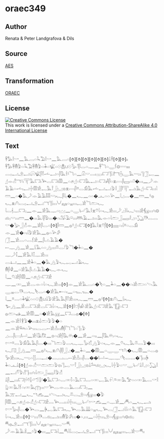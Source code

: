 # oraec349

## Author

Renata & Peter Landgrafova & Dils

## Source

[AES](https://github.com/simondschweitzer/aes)

## Transformation

[ORAEC](https://oraec.github.io/)

## License

<a rel="license" href="http://creativecommons.org/licenses/by-sa/4.0/"><img alt="Creative Commons License" style="border-width:0" src="https://i.creativecommons.org/l/by-sa/4.0/88x31.png" /></a><br />This work is licensed under a <a rel="license" href="http://creativecommons.org/licenses/by-sa/4.0/">Creative Commons Attribution-ShareAlike 4.0 International License</a>

## Text

𓋹𓅃𓎛𓎡𓈖𓅓𓐙𓏏𓆗𓅐𓎛𓎡𓈖𓅓𓐙𓏏[⯑][⯑][⯑][⯑][⯑][⯑]𓏙𓋹[⯑][⯑]𓏤𓏤<br>
𓋹𓅃𓋹𓄟𓅱𓏏𓆗𓅐𓋹𓄟𓅱𓏏𓇓𓏏𓆤𓏏𓇳𓆣𓂓𓇳𓅭𓄊𓋴𓂋𓏏𓊃𓈖𓋹𓆓𓏏𓇾𓆳𓊗𓎆𓎆𓎆𓎆𓏤𓏤𓏤𓏤<br>
𓂋𓊪𓂝𓄂𓂝𓋨𓆤𓋴𓍋𓌡𓂝𓏏𓋴𓅓𓌂𓍲𓆓𓏏𓈖𓋯𓎟𓂋𓏤𓊔𓏤𓉐𓊹𓍛𓁦𓄓𓐢𓏤𓇾𓅓𓂸𓏤𓊹𓃂𓉻𓈖𓊨𓁹𓀭𓄓𓍱𓏤𓋳𓅓𓉐𓏤𓅨𓂋𓉐𓏤𓏃𓈖𓏏𓂉𓊨𓏏𓉐𓅓𓂝𓏏𓉐𓀻𓋴𓏏𓁷𓇯𓋴𓈙𓏏𓍔�𓏥𓈖𓌳𓁹𓄿𓄿𓏏𓌡𓏤𓂝𓏶𓏃𓀀𓉻𓅓𓍋𓃀𓈋𓊖𓁷𓇯𓋴𓎼𓂋𓀁𓅓𓌡𓂝𓂝𓅱𓎛𓃀𓋴𓋳𓂣𓏤𓅓𓊨𓏏𓉐𓏥𓇋𓏠𓈖𓏏�𓅓𓌳𓁹𓄿𓄿𓄤𓄤𓄤𓎟𓏤𓆑𓋴𓇋𓊪�𓈖𓆑𓈖𓏏𓏏�𓂜𓏏𓏏𓅪𓈖𓇋𓈎𓂋�𓈖𓏠𓈖𓍊𓐍𓆑𓁷𓏤𓄣𓏤𓂋𓊪𓂝𓄂𓂝𓄓𓊹𓍛𓏥𓄋𓈐𓏏𓈇𓏥𓉻𓀀𓆓𓂧𓆑<br>
𓇋𓂋𓇩𓊃𓉐𓊪𓈖𓁹𓈖𓀀𓅓𓊃𓏏𓈉𓈖𓏏𓇾𓂦𓅓𓎛𓁷𓄣𓇋𓏏𓆑𓀀𓏥𓌳𓈎𓌙𓇋𓆑𓄼𓏥𓀀𓃶𓏥𓏌𓏤𓊗𓏤𓁶𓊪𓎟𓏥𓏠𓈖�𓏥𓅓𓇋𓋴𓅱𓏥�𓏏𓏤𓅮𓄿𓏖𓏥𓆷𓏤𓄿𓂝𓏥𓅓𓁹𓏏𓇋𓂧𓃀𓈄𓏤𓎛𓈎𓏏𓆏𓇥𓂋𓂋𓎡�𓅬𓃀𓀭𓁹𓈖𓀀𓋴𓂋𓏏[⯑]𓋴𓏠𓈖𓐍𓍊𓊨𓏏𓉐[⯑]𓅓𓎛𓁷𓄣𓋴[⯑]𓈈𓏏𓏤𓇋𓎼𓏏𓂋𓀁<br>
𓁹𓈖𓀀�𓏏𓏤𓇋𓅱𓀀𓅓𓈖𓐍𓏏𓅪𓀔<br>
𓃂𓈖𓀀𓂋𓏏𓂋𓆴𓀀𓈖𓋴𓐟𓄿𓄿�<br>
𓍿𓊃𓂻𓈖𓀀𓈖𓌰𓅓𓏏𓏏𓂻𓏥𓌨𓂋𓎗𓅱𓆓�𓇓𓏏𓈖�<br>
𓊃𓌳𓄥𓈖𓀀𓅓𓎛𓎿𓊃𓀀𓏥<br>
𓂋𓂞𓈖𓈖𓀀𓇓𓏏𓈖�𓅓𓂻𓅱𓆑𓉻𓂝𓄿𓆑<br>
𓄟𓋴𓁒𓈖𓏏𓀀𓅓𓋴𓐟𓄿𓄿�𓆑𓁹𓆑<br>
𓇋𓈖𓄣𓏤𓀀𓋴𓏃𓈖𓏏𓂉𓊨𓏏𓉐𓀀<br>
𓊃𓈖𓏒𓈖𓀀𓂋𓁹𓏏𓇋𓏏𓆑𓀀𓏥[⯑]𓁹𓈖𓀀𓅓𓐙𓏏�𓌸𓏏𓈖𓇓𓏏𓈖��𓏏𓏤𓀀𓂧𓏏𓌪𓅓𓇾𓈇𓂋𓇥𓂋𓆑𓌸𓂋𓏏�𓀀𓅓𓄡𓏏𓏤𓈖𓏏𓆊𓆊�<br>
𓇋𓈖𓎼𓂋𓏏𓇓𓆤𓏏𓏏𓇳𓆣𓂓𓏙𓅱𓀀𓅓𓅓𓋴𓍋𓀀𓏥𓆑𓈖𓏠𓈖𓐍𓍊[⯑]𓁷𓏤𓄣𓏤𓈖𓍛𓏤𓆑<br>
𓅧𓂻𓈖𓀀𓂋𓉐𓏤𓀀𓂋𓉐𓏤𓇋𓏏𓆑𓀀[⯑]𓎛𓈞𓋴𓀉𓀀𓅓𓊨𓏏𓉐𓀀𓅓𓊹𓉗𓏏𓉐<br>
𓐍𓂧𓊛𓈖𓀀𓏃𓈖𓏏�𓀀𓅓𓄚𓈖𓉐𓂋𓐍�[⯑]<br>
𓈖𓁹𓀀𓎛𓇉𓅱�𓏥𓁷𓏤𓌃𓂧𓅱𓅱�𓏏<br>
𓈖𓁹𓀀𓃛𓏏𓅪𓏥𓂋𓂋𓍿𓀀𓁐𓏥𓄟𓋴𓆓𓆓𓏏𓊹𓊪𓅱<br>
𓈎𓂋𓋴𓊬𓂡𓈖𓀀𓇋𓄿𓀗𓈖𓊖𓏏𓏤𓀀𓋴𓅓𓄦�𓈖𓀀𓈖𓏏𓏭𓈖𓋴𓅓𓄦𓏏𓆑<br>
𓏌𓎡𓎼𓂋𓅱𓀁𓅓𓅓𓋴𓂋�𓏥𓆓𓂧𓅱𓂋𓆑𓊃𓅭𓀹𓂻𓅱𓏏𓆑𓁹𓈖𓄣𓆑𓅓𓌨𓂋𓅱�𓏥𓆑𓉔𓃀𓂻𓈖𓏠𓈖𓐍𓍊𓆑𓁷𓏤𓄣𓏤𓋴𓋴𓃀𓈎�𓈖𓇓𓏏𓈖�𓏃𓈖𓏏𓇾𓇾𓎔𓄣𓏤�𓆑𓏃𓈖𓏏𓂋𓐍𓅚𓀀𓏥𓆑𓂸𓏏𓂭𓂭𓐙𓂝�𓂋𓐛𓏤𓂋𓍿𓀀𓁐𓏥𓋴𓂋��𓂡𓋭𓊃𓊃𓍢𓌸𓂋𓂋�𓊹𓏥𓋄<br>
𓇓𓏏𓊵𓏙[⯑]𓊨𓁹𓀭𓎟𓂧𓂧𓅱𓊖𓏤𓊹𓉻𓎟𓍋𓃀𓈋𓊖𓏙𓃢𓁶𓈋𓆑𓇋𓏶𓅱𓏏𓎟𓇾𓂦𓏙𓎛𓈎𓏏𓆏𓎛𓈖𓂝𓎸𓅱𓀭𓊹𓏥𓏌𓏤𓇋𓂧𓃀𓈄𓎛𓅱𓀭<br>
𓏙𓋴𓈖𓏥𓉐𓊤𓏐𓏊𓆼𓃿𓅿𓆼𓍱�𓅓𓉐𓏏𓂋𓏒𓌐𓏏𓅓𓉐𓂋𓏏𓏒𓉻𓅓𓍯𓎼𓏒𓅓𓅡𓏏𓏏𓏒𓅓𓂋𓎡𓎛𓊮𓏒𓅓𓌐𓆳𓏏𓏤𓏒𓅓𓉲𓏥𓎟𓅨𓂋𓁹𓂋𓅓𓂋𓏤𓉐𓊪𓈖<br>
𓅓𓊄𓂝𓈖𓆑𓎔𓃹𓈖𓏌𓌪𓂣𓆑𓌨𓂋𓄂𓏏𓏤𓃶𓏥�𓅱<br>
𓋴𓏃𓈖𓏏𓂉𓊨𓁹𓀭𓊨𓏏𓉐𓀀𓂋𓅨𓂋𓏥𓇋𓏶𓏥𓇾𓂦𓏌𓎡𓃹𓈖𓏏𓊃𓀀𓈖𓄫𓏏𓈖𓆑𓂣𓏤<br>
𓏌𓎡𓅭𓏤𓋴𓂋�𓅨𓂋𓈖𓋄𓉻𓅓𓉐𓏤𓆑𓅨𓂋𓅓𓇏𓏏𓈇𓆑𓅨𓂋𓃂𓂝𓇋𓇋𓏏𓄼𓅓𓊹𓉗𓏏𓉐<br>
𓇋𓏏𓆑𓀀𓏥[⯑]𓎟𓏥𓇥𓂋𓁶𓊪𓂣𓏥𓄟𓅱𓀔𓏥�𓏏𓈒𓏥𓈖𓏏𓇋𓏶𓏥𓄂𓏏𓏤𓃶𓏥𓏌𓏤𓊗𓏤𓁶𓊪<br>
𓄪𓐍𓄂𓂝𓄓𓊹𓍛𓏥𓄋𓈐𓏏𓈇𓏥𓉻𓎟𓄪<br>
𓌳𓁹𓄿𓄿𓏎𓈖𓏌𓅱�𓏥𓈖𓉐𓏤𓇋𓈖𓄪𓇋𓇋𓂋𓊪𓂣𓄂𓂣𓄓𓊹𓍛𓏥𓄋𓈐𓈇𓏥𓉻𓀀𓎟𓄪𓏤<br>
